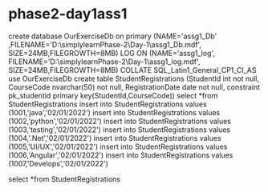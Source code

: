# phase2-day1ass1
create database OurExerciseDb on primary
(NAME='assg1_Db' ,FILENAME='D:\simplylearnPhase-2\Day-1\assg1_Db.mdf',
SIZE=24MB,FILEGROWTH=8MB)
LOG ON
(NAME='assg1_log', FILENAME='D:\simplylearnPhase-2\Day-1\assg1_log.mdf',
SIZE=24MB,FILEGROWTH=8MB)
COLLATE SQL_Latin1_General_CP1_CI_AS
use OurExerciseDb
create table StudentRegistrations
(StudentId int not null,
CourseCode nvarchar(50) not null,
RegistrationDate date not null,
constraint pk_studentid primary key(StudentId,CourseCode))
select *from StudentRegistrations
insert into StudentRegistrations values (1001,'java','02/01/2022')
insert into StudentRegistrations values (1002,'python','02/01/2022')
insert into StudentRegistrations values (1003,'testing','02/01/2022')
insert into StudentRegistrations values (1004,'.Net','02/01/2022')
insert into StudentRegistrations values (1005,'UI/UX','02/01/2022')
insert into StudentRegistrations values (1006,'Angular','02/01/2022')
insert into StudentRegistrations values (1007,'Develops','02/01/2022')

select *from StudentRegistrations
